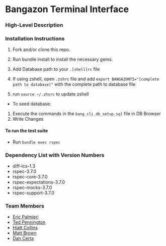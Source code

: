 # Bangazon Terminal Interface

### High-Level Description

### Installation Instructions
1. Fork and/or clone this repo.
1. Run bundle install to install the necessary gems.
1. Add Database path to your `.[shell]rc` file

  2. If using zshell, open `.zshrc` file and add `export BANGAZONTI="[complete path to database]"` with the complete path to database file
  2. run `source ~/.zhsrc` to update zshell

* To seed database:
1. Execute the commands in the `bang_cli_db_setup.sql` file in DB Browser
1. Write Changes

#### To run the test suite
* Run `bundle exec rspec`

### Dependency List with Version Numbers
* diff-lcs-1.3
* rspec-3.7.0
* rspec-core-3.7.0
* rspec-expectations-3.7.0
* rspec-mocks-3.7.0
* rspec-support-3.7.0

### Team Members
* [Eric Palmieri](https://github.com/palmierie)
* [Ted Pennington](https://github.com/tedpennington)
* [Hiatt Collins](https://github.com/hiattcollins)
* [Matt Brown](https://github.com/mtallentb)
* [Dan Certa](https://github.com/daniel-certa-1228)
